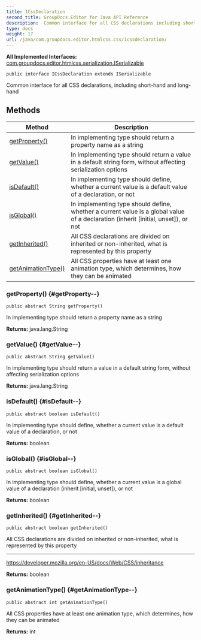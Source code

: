 ```yaml
---
title: ICssDeclaration
second_title: GroupDocs.Editor for Java API Reference
description:  Common interface for all CSS declarations including short-hand and long-hand
type: docs
weight: 17
url: /java/com.groupdocs.editor.htmlcss.css/icssdeclaration/
---
```

**All Implemented Interfaces:**
[com.groupdocs.editor.htmlcss.serialization.ISerializable](../../com.groupdocs.editor.htmlcss.serialization/iserializable)
```
public interface ICssDeclaration extends ISerializable
```

Common interface for all CSS declarations, including short-hand and long-hand
## Methods

| Method | Description |
| --- | --- |
| [getProperty()](#getProperty--) | In implementing type should return a property name as a string |
| [getValue()](#getValue--) | In implementing type should return a value in a default string form, without affecting serialization options |
| [isDefault()](#isDefault--) | In implementing type should define, whether a current value is a default value of a declaration, or not |
| [isGlobal()](#isGlobal--) | In implementing type should define, whether a current value is a global value of a declaration (inherit [initial, unset]), or not |
| [getInherited()](#getInherited--) | All CSS declarations are divided on inherited or non-inherited, what is represented by this property |
| [getAnimationType()](#getAnimationType--) | All CSS properties have at least one animation type, which determines, how they can be animated |
### getProperty() {#getProperty--}
```
public abstract String getProperty()
```


In implementing type should return a property name as a string

**Returns:**
java.lang.String
### getValue() {#getValue--}
```
public abstract String getValue()
```


In implementing type should return a value in a default string form, without affecting serialization options

**Returns:**
java.lang.String
### isDefault() {#isDefault--}
```
public abstract boolean isDefault()
```


In implementing type should define, whether a current value is a default value of a declaration, or not

**Returns:**
boolean
### isGlobal() {#isGlobal--}
```
public abstract boolean isGlobal()
```


In implementing type should define, whether a current value is a global value of a declaration (inherit [initial, unset]), or not

**Returns:**
boolean
### getInherited() {#getInherited--}
```
public abstract boolean getInherited()
```


All CSS declarations are divided on inherited or non-inherited, what is represented by this property

--------------------

https://developer.mozilla.org/en-US/docs/Web/CSS/inheritance

**Returns:**
boolean
### getAnimationType() {#getAnimationType--}
```
public abstract int getAnimationType()
```


All CSS properties have at least one animation type, which determines, how they can be animated

**Returns:**
int
